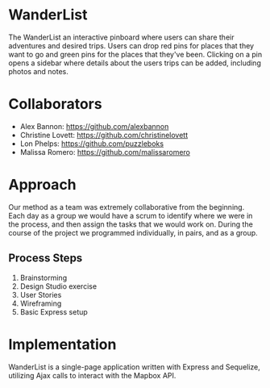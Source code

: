 # WanderList
The WanderList an interactive pinboard where users can share their adventures and desired trips. Users can drop red pins for places that they want to go and green pins for the places that they've been. Clicking on a pin opens a sidebar where details about the users trips can be added, including photos and notes.

# Collaborators
- Alex Bannon: https://github.com/alexbannon
- Christine Lovett: https://github.com/christinelovett
- Lon Phelps: https://github.com/puzzleboks
- Malissa Romero: https://github.com/malissaromero

# Approach
Our method as a team was extremely collaborative from the beginning. Each day as a group we would have a scrum to identify where we were in the process, and then assign the tasks that we would work on. During the course of the project we programmed individually, in pairs, and as a group.

## Process Steps
1. Brainstorming
2. Design Studio exercise
3. User Stories
4. Wireframing
5. Basic Express setup

# Implementation
WanderList is a single-page application written with Express and Sequelize, utilizing Ajax calls to interact with the Mapbox API.
